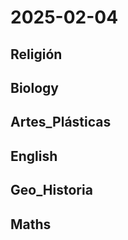 # 2025-02-04 <!-- markmap: foldAll -->

## Religión

## Biology

## Artes_Plásticas

## English

## Geo_Historia

## Maths

